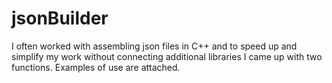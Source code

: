 # jsonBuilder

I often worked with assembling json files in C++ and to speed up and simplify my work without connecting additional libraries I came up with two functions. Examples of use are attached.
